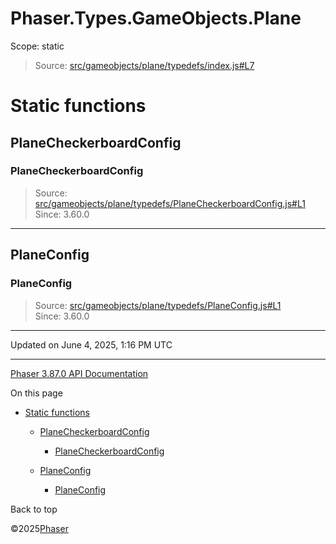 # Phaser.Types.GameObjects.Plane

Scope:
static

> Source: [src/gameobjects/plane/typedefs/index.js#L7](https://github.com/phaserjs/phaser/blob/v3.87.0/src/gameobjects/plane/typedefs/index.js#L7)

# Static functions

## PlaneCheckerboardConfig

### PlaneCheckerboardConfig

> Source: [src/gameobjects/plane/typedefs/PlaneCheckerboardConfig.js#L1](https://github.com/phaserjs/phaser/blob/v3.87.0/src/gameobjects/plane/typedefs/PlaneCheckerboardConfig.js#L1)  
> Since: 3.60.0

---

## PlaneConfig

### PlaneConfig

> Source: [src/gameobjects/plane/typedefs/PlaneConfig.js#L1](https://github.com/phaserjs/phaser/blob/v3.87.0/src/gameobjects/plane/typedefs/PlaneConfig.js#L1)  
> Since: 3.60.0

---

Updated on June 4, 2025, 1:16 PM UTC

---

[Phaser 3.87.0 API Documentation](../../index.md)

On this page

* [Static functions](#static-functions)

  + [PlaneCheckerboardConfig](#planecheckerboardconfig)

    - [PlaneCheckerboardConfig](#planecheckerboardconfig-1)
  + [PlaneConfig](#planeconfig)

    - [PlaneConfig](#planeconfig-1)

Back to top

©2025[Phaser](https://docs.phaser.io)